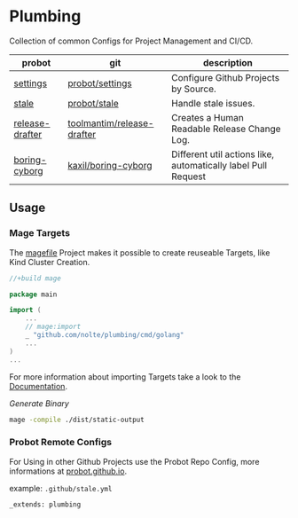 # Plumbing

Collection of common Configs for Project Management and CI/CD.

probot                                                            | git                                                                         | description
----------------------------------------------------------------- | --------------------------------------------------------------------------- | -------------------------------------------------------------
[settings](https://probot.github.io/apps/settings/)               | [probot/settings](https://github.com/probot/settings)                       | Configure Github Projects by Source.
[stale](https://probot.github.io/apps/stale/)                     | [probot/stale](https://github.com/probot/stale)                             | Handle stale issues.
[release-drafter](https://probot.github.io/apps/release-drafter/) | [toolmantim/release-drafter](https://github.com/toolmantim/release-drafter) | Creates a Human Readable Release Change Log.
[boring-cyborg](https://probot.github.io/apps/boring-cyborg/)     | [kaxil/boring-cyborg](https://github.com/kaxil/boring-cyborg)               | Different util actions like, automatically label Pull Request

## Usage

### Mage Targets

The [magefile](https://magefile.org/magefiles/) Project makes it possible to create reuseable Targets, like Kind Cluster Creation.

```go
//+build mage

package main

import (
    ...
    // mage:import
    _ "github.com/nolte/plumbing/cmd/golang"
    ...
)
...
```

For more information about importing Targets take a look to the [Documentation](https://magefile.org/importing/).

_Generate Binary_

```sh
mage -compile ./dist/static-output
```

### Probot Remote Configs

For Using in other Github Projects use the Probot Repo Config, more informations at [probot.github.io](https://probot.github.io/docs/best-practices/#configuration).

example: `.github/stale.yml`

```ỳaml
_extends: plumbing
```
